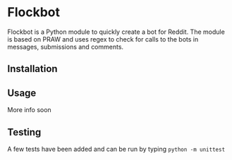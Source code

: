 # Flockbot
Flockbot is a Python module to quickly create a bot for Reddit. 
The module is based on PRAW and uses regex to check for calls to the bots in messages, submissions and comments.

## Installation

## Usage
More info soon

## Testing
A few tests have been added and can be run by typing `python -m unittest`

